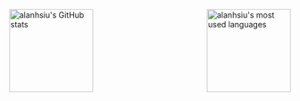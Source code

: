 <!-- ## Hi there 👋 -->

<!--
**Alanhsiu/alanhsiu** is a ✨ _special_ ✨ repository because its `README.md` (this file) appears on your GitHub profile.

Here are some ideas to get you started:

- 🔭 I’m currently working on ...
- 🌱 I’m currently learning ...
- 👯 I’m looking to collaborate on ...
- 🤔 I’m looking for help with ...
- 💬 Ask me about ...
- 📫 How to reach me: ...
- 😄 Pronouns: ...
- ⚡ Fun fact: ...
-->
<div style="display: flex; justify-content: space-between; align-items: center;">
  <picture>
    <source
      srcset="https://github-readme-stats-sigma-five.vercel.app/api?username=alanhsiu&show_icons=true&theme=tokyonight&count_private=true&hide=stars&layout=compact"
      media="(prefers-color-scheme: dark)"
    />
    <source
      srcset="https://github-readme-stats-sigma-five.vercel.app/api?username=alanhsiu&show_icons=true&count_private=true&hide=stars&layout=compact"
      media="(prefers-color-scheme: light), (prefers-color-scheme: no-preference)"
    />
    <img alt="alanhsiu's GitHub stats" style="height: 150px;" src="https://github-readme-stats-sigma-five.vercel.app/api?username=alanhsiu&show_icons=true&theme=tokyonight&count_private=true&hide=stars&layout=compact" />
  </picture>

  <picture>
    <source
      srcset="https://github-readme-stats.vercel.app/api/top-langs/?username=Alanhsiu&exclude_repo=Tower-Defense&layout=compact&hide=prolog,html,qml,matlab,css,makefile,gnuplot,jupyter%20notebook&theme=tokyonight"
      media="(prefers-color-scheme: dark)"
    />
    <source
      srcset="https://github-readme-stats.vercel.app/api/top-langs/?username=Alanhsiu&exclude_repo=Tower-Defense&layout=compact&hide=prolog,html,qml,matlab,css,makefile,gnuplot,jupyter%20notebook"
      media="(prefers-color-scheme: light), (prefers-color-scheme: no-preference)"
    />
    <img alt="alanhsiu's most used languages" style="height: 150px;" src="https://github-readme-stats.vercel.app/api/top-langs/?username=Alanhsiu&exclude_repo=Tower-Defense&layout=compact&hide=prolog,html,qml,matlab,css,makefile,gnuplot,jupyter%20notebook&theme=tokyonight" />
  </picture>
</div>
